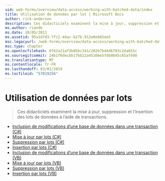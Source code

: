 ```yaml
---
uid: web-forms/overview/data-access/working-with-batched-data/index
title: Utilisation de données par lot | Microsoft Docs
author: rick-anderson
description: Ces didacticiels examinent la mise à jour, suppression et l’insertion des lots de données à l’aide de transactions.
ms.author: riande
ms.date: 10/05/2011
ms.assetid: 95a1d7d3-7fc2-44ac-b27b-912e0e045ee5
msc.legacyurl: /web-forms/overview/data-access/working-with-batched-data
msc.type: chapter
ms.openlocfilehash: 6f62a21af3b85bc341c202b7b44d6703c2da655c
ms.sourcegitcommit: 24b1f6decbb17bb22a45166e5fdb0845c65af498
ms.translationtype: MT
ms.contentlocale: fr-FR
ms.lasthandoff: 03/01/2019
ms.locfileid: "57019256"
---
```

<a name="working-with-batched-data"></a>Utilisation de données par lots
====================
> Ces didacticiels examinent la mise à jour, suppression et l’insertion des lots de données à l’aide de transactions.


- [Inclusion de modifications d’une base de données dans une transaction (C#)](wrapping-database-modifications-within-a-transaction-cs.md)
- [Mise à jour par lots (C#)](batch-updating-cs.md)
- [Suppression par lots (C#)](batch-deleting-cs.md)
- [Insertion par lots (C#)](batch-inserting-cs.md)
- [Inclusion de modifications d’une base de données dans une transaction (VB)](wrapping-database-modifications-within-a-transaction-vb.md)
- [Mise à jour par lots (VB)](batch-updating-vb.md)
- [Suppression par lots (VB)](batch-deleting-vb.md)
- [Insertion par lots (VB)](batch-inserting-vb.md)
